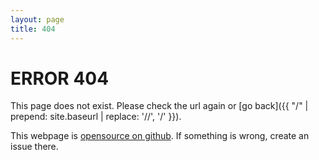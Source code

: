 ```yaml
---
layout: page
title: 404
---
```


# ERROR 404

This page does not exist. Please check the url again or [go back]({{ "/" | prepend: site.baseurl | replace: '//', '/' }}).

This webpage is [opensource on github](https://github.com/MCWertGaming/mcwertgaming.github.io). 
If something is wrong, create an issue there.
